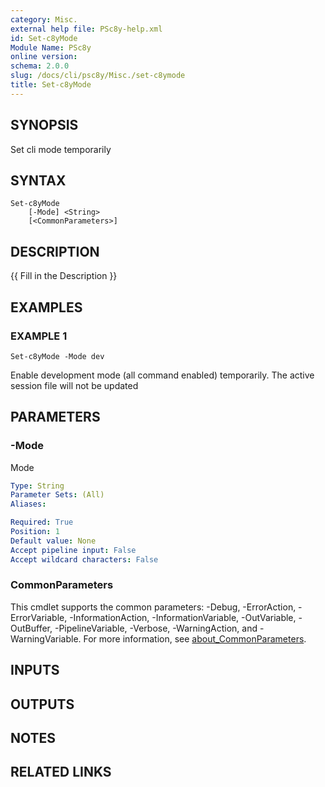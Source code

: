 ```yaml
---
category: Misc.
external help file: PSc8y-help.xml
id: Set-c8yMode
Module Name: PSc8y
online version:
schema: 2.0.0
slug: /docs/cli/psc8y/Misc./set-c8ymode
title: Set-c8yMode
---
```




## SYNOPSIS
Set cli mode temporarily

## SYNTAX

```
Set-c8yMode
	[-Mode] <String>
	[<CommonParameters>]
```

## DESCRIPTION
{{ Fill in the Description }}

## EXAMPLES

### EXAMPLE 1
```
Set-c8yMode -Mode dev
```

Enable development mode (all command enabled) temporarily.
The active session file will not be updated

## PARAMETERS

### -Mode
Mode

```yaml
Type: String
Parameter Sets: (All)
Aliases:

Required: True
Position: 1
Default value: None
Accept pipeline input: False
Accept wildcard characters: False
```

### CommonParameters
This cmdlet supports the common parameters: -Debug, -ErrorAction, -ErrorVariable, -InformationAction, -InformationVariable, -OutVariable, -OutBuffer, -PipelineVariable, -Verbose, -WarningAction, and -WarningVariable. For more information, see [about_CommonParameters](http://go.microsoft.com/fwlink/?LinkID=113216).

## INPUTS

## OUTPUTS

## NOTES

## RELATED LINKS
